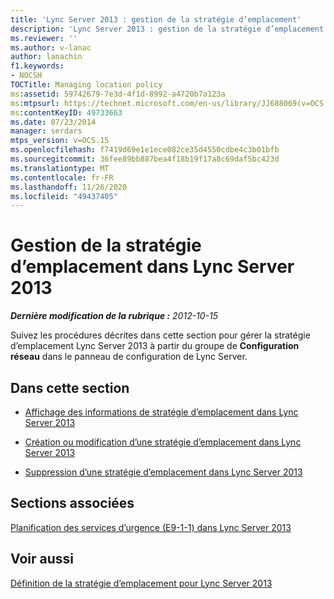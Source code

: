 ```yaml
---
title: 'Lync Server 2013 : gestion de la stratégie d’emplacement'
description: 'Lync Server 2013 : gestion de la stratégie d’emplacement.'
ms.reviewer: ''
ms.author: v-lanac
author: lanachin
f1.keywords:
- NOCSH
TOCTitle: Managing location policy
ms:assetid: 59742679-7e3d-4f1d-8992-a4720b7a123a
ms:mtpsurl: https://technet.microsoft.com/en-us/library/JJ688069(v=OCS.15)
ms:contentKeyID: 49733663
ms.date: 07/23/2014
manager: serdars
mtps_version: v=OCS.15
ms.openlocfilehash: f7419d69e1e1ece082ce35d4550cdbe4c3b01bfb
ms.sourcegitcommit: 36fee89bb887bea4f18b19f17a8c69daf5bc423d
ms.translationtype: MT
ms.contentlocale: fr-FR
ms.lasthandoff: 11/26/2020
ms.locfileid: "49437405"
---
```

# <a name="managing-location-policy-in-lync-server-2013"></a>Gestion de la stratégie d’emplacement dans Lync Server 2013

<div data-xmlns="http://www.w3.org/1999/xhtml">

<div class="topic" data-xmlns="http://www.w3.org/1999/xhtml" data-msxsl="urn:schemas-microsoft-com:xslt" data-cs="https://msdn.microsoft.com/">

<div data-asp="https://msdn2.microsoft.com/asp">



</div>

<div id="mainSection">

<div id="mainBody">

<span> </span>

_**Dernière modification de la rubrique :** 2012-10-15_

Suivez les procédures décrites dans cette section pour gérer la stratégie d’emplacement Lync Server 2013 à partir du groupe de **Configuration réseau** dans le panneau de configuration de Lync Server.

<div>

## <a name="in-this-section"></a>Dans cette section

  - [Affichage des informations de stratégie d’emplacement dans Lync Server 2013](lync-server-2013-viewing-location-policy-information.md)

  - [Création ou modification d’une stratégie d’emplacement dans Lync Server 2013](lync-server-2013-creating-or-modifying-a-location-policy.md)

  - [Suppression d’une stratégie d’emplacement dans Lync Server 2013](lync-server-2013-deleting-a-location-policy.md)

</div>

<div>

## <a name="related-sections"></a>Sections associées

[Planification des services d’urgence (E9-1-1) dans Lync Server 2013](lync-server-2013-planning-for-emergency-services-e9-1-1.md)

</div>

<div>

## <a name="see-also"></a>Voir aussi


[Définition de la stratégie d’emplacement pour Lync Server 2013](lync-server-2013-defining-the-location-policy.md)  
  

</div>

</div>

<span> </span>

</div>

</div>

</div>

